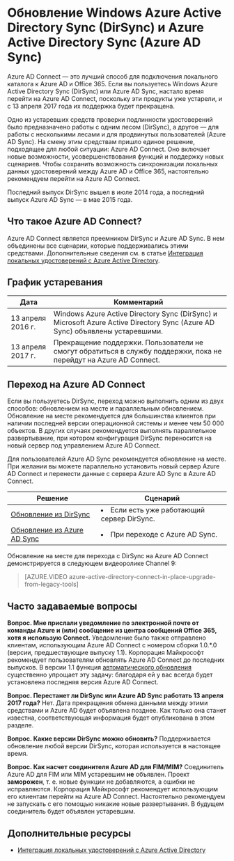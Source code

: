<properties
	pageTitle="Обновление DirSync и Azure AD Sync | Microsoft Azure"
	description="Узнайте, как обновить DirSync и Azure AD Sync до Azure AD Connect."
	services="active-directory"
	documentationCenter=""
	authors="andkjell"
	manager="stevenpo"
	editor=""/>

<tags
	ms.service="active-directory"
	ms.workload="identity"
	ms.tgt_pltfrm="na"
	ms.devlang="na"
	ms.topic="article"
	ms.date="06/27/2016"
	ms.author="andkjell"/>


# Обновление Windows Azure Active Directory Sync (DirSync) и Azure Active Directory Sync (Azure AD Sync)
Azure AD Connect — это лучший способ для подключения локального каталога к Azure AD и Office 365. Если вы пользуетесь Windows Azure Active Directory Sync (DirSync) или Azure AD Sync, настало время перейти на Azure AD Connect, поскольку эти продукты уже устарели, и с 13 апреля 2017 года их поддержка будет прекращена.

Одно из устаревших средств проверки подлинности удостоверений было предназначено работы с одним лесом (DirSync), а другое — для работы с несколькими лесами и для продвинутых пользователей (Azure AD Sync). На смену этим средствам пришло единое решение, подходящее для любой ситуации: Azure AD Connect. Оно включает новые возможности, усовершенствования функций и поддержку новых сценариев. Чтобы сохранить возможность синхронизации локальных данных удостоверений между Azure AD и Office 365, настоятельно рекомендуем перейти на Azure AD Connect.

Последний выпуск DirSync вышел в июле 2014 года, а последний выпуск Azure AD Sync — в мае 2015 года.

## Что такое Azure AD Connect?
Azure AD Connect является преемником DirSync и Azure AD Sync. В нем объединены все сценарии, которые поддерживались этими средствами. Дополнительные сведения см. в статье [Интеграция локальных удостоверений с Azure Active Directory](active-directory-aadconnect.md).

## График устаревания

Дата | Комментарий
 --- | ---
13 апреля 2016 г. | Windows Azure Active Directory Sync (DirSync) и Microsoft Azure Active Directory Sync (Azure AD Sync) объявлены устаревшими.
13 апреля 2017 г. | Прекращение поддержки. Пользователи не смогут обратиться в службу поддержки, пока не перейдут на Azure AD Connect.

## Переход на Azure AD Connect
Если вы пользуетесь DirSync, переход можно выполнить одним из двух способов: обновлением на месте и параллельным обновлением. Обновление на месте рекомендуется для большинства клиентов при наличии последней версии операционной системы и менее чем 50 000 объектов. В других случаях рекомендуется выполнять параллельное развертывание, при котором конфигурация DirSync переносится на новый сервер под управлением Azure AD Connect.

Для пользователей Azure AD Sync рекомендуется обновление на месте. При желании вы можете параллельно установить новый сервер Azure AD Connect и перенести данные с сервера Azure AD Sync в Azure AD Connect.

Решение | Сценарий
----- | -----
[Обновление из DirSync](active-directory-aadconnect-dirsync-upgrade-get-started.md) | <li>Если есть уже работающий сервер DirSync.</li>
[Обновление из Azure AD Sync](active-directory-aadconnect-upgrade-previous-version.md)| <li>При переходе с Azure AD Sync.</li>

Обновление на месте для перехода с DirSync на Azure AD Connect демонстрируется в следующем видеоролике Channel 9:

> [AZURE.VIDEO azure-active-directory-connect-in-place-upgrade-from-legacy-tools]

## Часто задаваемые вопросы
**Вопрос. Мне прислали уведомление по электронной почте от команды Azure и (или) сообщение из центра сообщений Office 365, хотя я использую Connect.** Уведомление было также отправлено клиентам, использующим Azure AD Connect с номером сборки 1.0.*.0 (версии, предшествующие выпуску 1.1). Корпорация Майкрософт рекомендует пользователям обновлять Azure AD Connect до последних выпусков. В версии 1.1 функция [автоматического обновления](active-directory-aadconnect-feature-automatic-upgrade.md) существенно упрощает эту задачу: благодаря ей у вас всегда будет установлена последняя версия Azure AD Connect.

**Вопрос. Перестанет ли DirSync или Azure AD Sync работать 13 апреля 2017 года?** Нет. Дата прекращения обмена данными между этими средствами и Azure AD будет объявлена позднее. Как только она станет известна, соответствующая информация будет опубликована в этом разделе.

**Вопрос. Какие версии DirSync можно обновить?** Поддерживается обновление любой версии DirSync, которая используется в настоящее время.

**Вопрос. Как насчет соединителя Azure AD для FIM/MIM?** Соединитель Azure AD для FIM или MIM устаревшим **не** объявлен. Проект **заморожен**, т. е. новые функции не добавляются, а ошибки не исправляются. Корпорация Майкрософт рекомендует использующим его клиентам перейти на Azure AD Connect. Настоятельно рекомендуем не запускать с его помощью никакие новые развертывания. В будущем соединитель будет объявлен устаревшим.

## Дополнительные ресурсы

* [Интеграция локальных удостоверений с Azure Active Directory](active-directory-aadconnect.md)

<!---HONumber=AcomDC_0629_2016-->